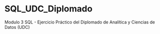 # SQL_UDC_Diplomado
Modulo 3 SQL - Ejercicio Práctico del Diplomado de Analítica y Ciencias de Datos (UDC)
